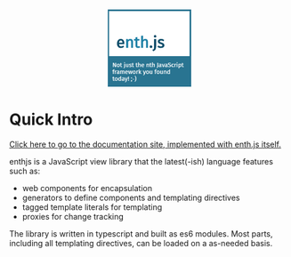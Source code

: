 <p align="center">
  <img alt="enthjs logo" src="./gitlogo.png" width="150" />
</p>

# Quick Intro

<a href="https://michael-klein.github.io/enthjs/">Click here to go to the documentation site, implemented with enth.js itself.</a>

enthjs is a JavaScript view library that the latest(-ish) language
features such as:

- web components for encapsulation
- generators to define components and templating directives
- tagged template literals for templating
- proxies for change tracking

The library is written in typescript and built as es6 modules. Most parts, including all templating directives, can be loaded on a as-needed basis.

